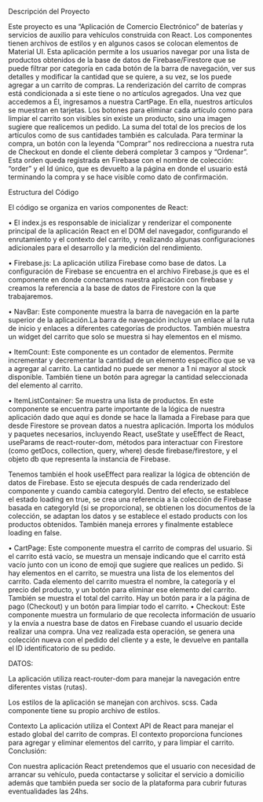 Descripción del Proyecto


Este proyecto es una “Aplicación de Comercio Electrónico” de baterías y servicios de auxilio para vehículos construida con React. Los componentes tienen archivos de estilos y en algunos casos se colocan elementos de Material UI.
Esta aplicación permite a los usuarios navegar por una lista de productos obtenidos de la base de datos de Firebase/Firestore que se puede filtrar por categoría en cada botón de la barra de navegación, ver sus detalles y modificar la cantidad que se quiere, a su vez, se los puede agregar a un carrito de compras. 
La renderización del carrito de compras está condicionada a si este tiene o no artículos agregados. Una vez que accedemos a Él, ingresamos a nuestra CartPage. En ella, nuestros artículos se muestran en tarjetas. Los botones para eliminar cada artículo como para limpiar el carrito son visibles sin existe un producto, sino una imagen sugiere que realicemos un pedido. La suma del total de los precios de los artículos como de sus cantidades también es calculada. Para terminar la compra, un botón con la leyenda “Comprar” nos redirecciona a nuestra ruta de Checkout en donde el cliente deberá completar 3 campos y “Ordenar”. Esta orden queda registrada en Firebase con el nombre de colección: “order” y el Id único, que es devuelto a la página en donde el usuario está terminando la compra y se hace visible como dato de confirmación.

 








Estructura del Código

 



El código se organiza en varios componentes de React:

•	El index.js es responsable de inicializar y renderizar el componente principal de la aplicación React en el DOM del navegador, configurando el enrutamiento y el contexto del carrito, y realizando algunas configuraciones adicionales para el desarrollo y la medición del rendimiento.








•	Firebase.js: La aplicación utiliza Firebase como base de datos. La configuración de Firebase se encuentra en el archivo Firebase.js que es el componente en donde conectamos nuestra aplicación con firebase y creamos la referencia a la base de datos de Firestore con la que trabajaremos.
 

•	NavBar: Este componente muestra la barra de navegación en la parte superior de la aplicación.La barra de navegación incluye un enlace al la ruta de inicio y enlaces a diferentes categorías de productos. También muestra un widget del carrito que solo se muestra si hay elementos en el mismo.

•	ItemCount:
Este componente es un contador de elementos. Permite incrementar y decrementar la cantidad de un elemento específico que se va a agregar al carrito. La cantidad no puede ser menor a 1 ni mayor al stock disponible. También tiene un botón para agregar la cantidad seleccionada del elemento al carrito.

•	ItemListContainer: Se muestra una lista de productos. En este componente se encuentra parte importante de la lógica de nuestra aplicación dado que aquí es donde se hace la llamada a Firebase para que desde Firestore se provean datos a nuestra aplicación.
Importa los módulos y paquetes necesarios, incluyendo React, useState y useEffect de React, useParams de react-router-dom, métodos para interactuar con Firestore (como getDocs, collection, query, where) desde firebase/firestore, y el objeto db que representa la instancia de Firebase. 



Tenemos también el hook useEffect para realizar la lógica de obtención de datos de Firebase. Esto se ejecuta después de cada renderizado del componente y cuando cambia categoryId. Dentro del efecto, se establece el estado loading en true, se crea una referencia a la colección de Firebase basada en categoryId (si se proporciona), se obtienen los documentos de la colección, se adaptan los datos y se establece el estado products con los productos obtenidos. También maneja errores y finalmente establece loading en false.









•	CartPage: Este componente muestra el carrito de compras del usuario.
 Si el carrito está vacío, se muestra un mensaje indicando que el carrito está vacío junto con un icono de emoji que sugiere que realices un pedido. Si hay elementos en el carrito, se muestra una lista de los elementos del carrito. Cada elemento del carrito muestra el nombre, la categoría y el precio del producto, y un botón para eliminar ese elemento del carrito. También se muestra el total del carrito. Hay un botón para ir a la página de pago (Checkout) y un botón para limpiar todo el carrito.
•	Checkout: Este componente muestra un formulario de que recolecta información de usuario y la envía a nuestra base de datos en Firebase cuando el usuario decide realizar una compra. Una vez realizada esta operación, se genera una colección nueva con el pedido del cliente y a este, le devuelve en pantalla el ID identificatorio de su pedido.
 
	
DATOS: 

La aplicación utiliza react-router-dom para manejar la navegación entre diferentes vistas (rutas).
	
Los estilos de la aplicación se manejan con archivos. scss. Cada componente tiene su propio archivo de estilos.







Contexto
La aplicación utiliza el Context API de React para manejar el estado global del carrito de compras. El contexto proporciona funciones para agregar y eliminar elementos del carrito, y para limpiar el carrito.
Conclusión:

Con nuestra aplicación React pretendemos que el usuario con necesidad de arrancar su vehículo, pueda contactarse y solicitar el servicio a domicilio además que también pueda ser socio de la plataforma para cubrir futuras eventualidades las 24hs. 




